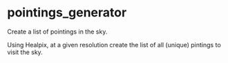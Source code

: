 # pointings_generator
Create a list of pointings in the sky.

Using Healpix, at a given resolution create the list of all (unique) pintings to visit the sky.
